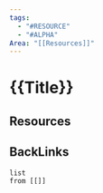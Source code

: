```yaml
---
tags:
  - "#RESOURCE"
  - "#ALPHA"
Area: "[[Resources]]"
---
```


# {{Title}}


## Resources


## BackLinks

```dataview
list
from [[]]
```

